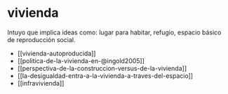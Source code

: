 # vivienda
Intuyo que implica ideas como: lugar para habitar, refugio, espacio básico de reproducción social.

- [[vivienda-autoproducida]]
- [[politica-de-la-vivienda-en-@ingold2005]]
- [[perspectiva-de-la-construccion-versus-de-la-vivienda]]
- [[la-desigualdad-entra-a-la-vivienda-a-traves-del-espacio]]
- [[infravivienda]]
